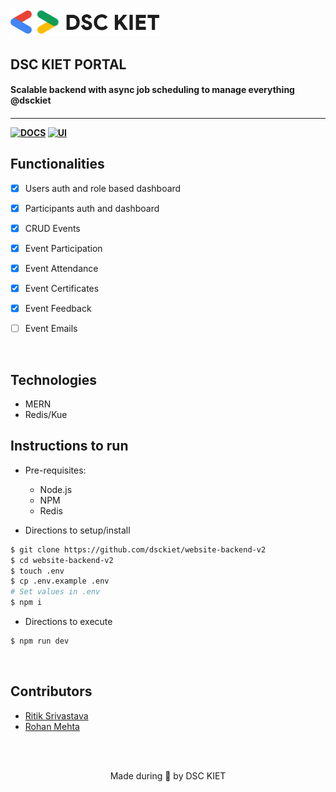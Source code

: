 <p align="left">
	<img width="240" src="https://raw.githubusercontent.com/dsckiet/resources/master/dsckiet-logo.png" />
	<h2 align="left"> DSC KIET PORTAL </h2>
	<h4 align="left"> Scalable backend with async job scheduling to manage everything @dsckiet <h4>
</p>

---

[![DOCS](https://img.shields.io/badge/Documentation-see%20docs-green?style=for-the-badge&logo=appveyor)](https://documenter.getpostman.com/view/6749988/SztD46p7?version=latest)
[![UI ](https://img.shields.io/badge/User%20Interface-Link%20to%20UI-orange?style=for-the-badge&logo=appveyor)](https://admin.dsckiet.com)

## Functionalities

-   [X] Users auth and role based dashboard
-   [X] Participants auth and dashboard
-   [X] CRUD Events
-   [X] Event Participation
-   [X] Event Attendance
-   [X] Event Certificates
-   [X] Event Feedback
-   [ ] Event Emails


<br>

## Technologies

-   MERN
-   Redis/Kue

## Instructions to run

-   Pre-requisites:

    -   Node.js
    -   NPM
    -   Redis

-   Directions to setup/install

```bash
$ git clone https://github.com/dsckiet/website-backend-v2
$ cd website-backend-v2
$ touch .env
$ cp .env.example .env
# Set values in .env
$ npm i
```

-   Directions to execute

```bash
$ npm run dev
```

<br>

## Contributors

- [Ritik Srivastava](https://ritiksr25.tech)
- [Rohan Mehta](https://rhnmht30.dev)

<br>
<br>

<p align="center">
	Made during 🌙 by DSC KIET
</p>
